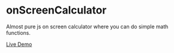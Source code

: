 # onScreenCalculator

Almost pure js on screen calculator where you can do simple math functions.

[Live Demo](https://galobponce.github.io/onScreenCalculator/)
